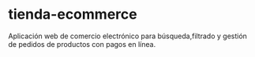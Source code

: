 # tienda-ecommerce
Aplicación web de comercio electrónico para búsqueda,filtrado y gestión de pedidos de productos con pagos en línea.
